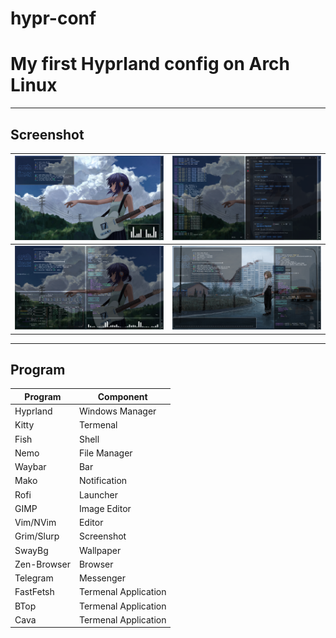 # hypr-conf

# **My first Hyprland config on Arch Linux**

____

## **Screenshot**

| ![1](screenshot/1.png) | ![2](screenshot/2.png) |
|:------------------------:|:------------------------:|
| ![3](screenshot/3.png) | ![4](screenshot/4.png) |

____

## **Program**

| Program    | Component           |
|------------|---------------------|
| Hyprland   | Windows Manager     |
| Kitty      | Termenal            |
| Fish       | Shell               |
| Nemo       | File Manager        |
| Waybar     | Bar                 |
| Mako       | Notification        |
| Rofi       | Launcher            |
| GIMP       | Image Editor        |
| Vim/NVim   | Editor              |
| Grim/Slurp | Screenshot          |
| SwayBg     | Wallpaper           |
| Zen-Browser| Browser             |
| Telegram   | Messenger           |
| FastFetsh  | Termenal Application|
| BTop       | Termenal Application|
| Cava       | Termenal Application|

